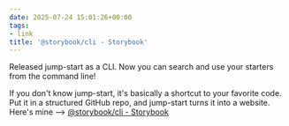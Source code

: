 ```yaml
---
date: 2025-07-24 15:01:26+00:00
tags:
- link
title: '@storybook/cli - Storybook'
---
```


Released jump-start as a CLI. Now you can search and use your starters from the command line!

If you don't know jump-start, it's basically a shortcut to your favorite code. Put it in a structured GitHub repo, and jump-start turns it into a website. Here's mine --> [@storybook/cli - Storybook](https://kschaul.com/jump-start/)